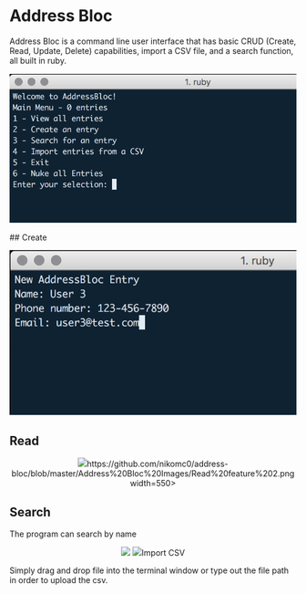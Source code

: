 # Address Bloc
Address Bloc is a command line user interface that has basic CRUD (Create, Read, Update, Delete) capabilities, import a CSV file, and a search function, all built in ruby.

<p align="center">
<img src="https://github.com/nikomc0/address-bloc/blob/master/Address%20Bloc%20Images/Main%20Menu.png" width=550>
</p>
## Create
<p align="center">
<img src="https://github.com/nikomc0/address-bloc/blob/master/Address%20Bloc%20Images/Create%20feature.png" width=550>


## Read
<p align="center">
<img src="https://github.com/nikomc0/address-bloc/blob/master/Address%20Bloc%20Images/Read%20feature%201.png width=550>

<img src="https://github.com/nikomc0/address-bloc/blob/master/Address%20Bloc%20Images/Read%20feature%202.png width=550>
</p>

## Search
The program can search by name

<p align="center">
<img src="https://github.com/nikomc0/address-bloc/blob/master/Address%20Bloc%20Images/Search%20feature.png width=550>
</p>

The program will return Name, Phone Number, and Email, information for the entry, as well as Update functions for the specific entry. From here you can **Update** , and **Delete**.

<p align="center">
<img src="https://github.com/nikomc0/address-bloc/blob/master/Address%20Bloc%20Images/Search%20results.png width=550>
</p>

## Import CSV
Simply drag and drop file into the terminal window or type out the file path in order to upload the csv.

<p align="center">
<img src="https://github.com/nikomc0/address-bloc/blob/master/Address%20Bloc%20Images/import_csv.png width=550>
</p>
